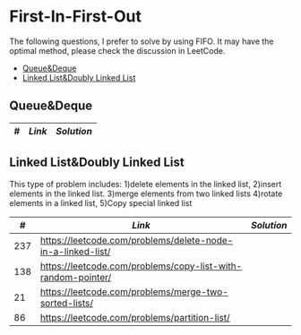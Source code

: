 # First-In-First-Out

The following questions, I prefer to solve by using FIFO. It may have the optimal method, please check the discussion in LeetCode.  

* [Queue&Deque](##Queue-Deque)
* [Linked List&Doubly Linked List](##Linked-List&Doubly-Linked-List)

## Queue&Deque

| *#* | *Link* |*Solution* |
| ---- | --------------------------------- | --------------------------------- |

## Linked List&Doubly Linked List

This type of problem includes: 1)delete elements in the linked list, 2)insert elements in the linked list. 3)merge elements from two linked lists 4)rotate elements in a linked list, 5)Copy special linked list

| *#* | *Link* |*Solution* |
| ---- | --------------------------------- | --------------------------------- |
| 237 | https://leetcode.com/problems/delete-node-in-a-linked-list/ | |
| 138 | https://leetcode.com/problems/copy-list-with-random-pointer/ | |
| 21 | https://leetcode.com/problems/merge-two-sorted-lists/ | |
| 86 | https://leetcode.com/problems/partition-list/ | |